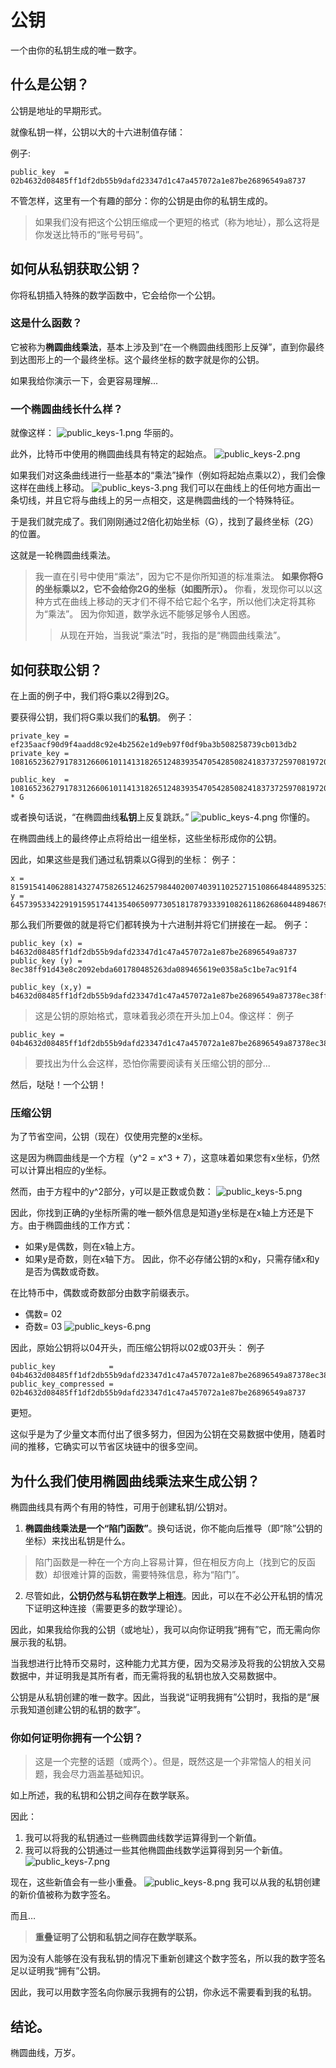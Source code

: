 # 公钥
一个由你的私钥生成的唯一数字。

## 什么是公钥？
公钥是地址的早期形式。

就像私钥一样，公钥以大的十六进制值存储：

例子:
```
public_key  = 02b4632d08485ff1df2db55b9dafd23347d1c47a457072a1e87be26896549a8737
```

不管怎样，这里有一个有趣的部分：你的公钥是由你的私钥生成的。

>如果我们没有把这个公钥压缩成一个更短的格式（称为地址），那么这将是你发送比特币的“账号号码”。

## 如何从私钥获取公钥？
你将私钥插入特殊的数学函数中，它会给你一个公钥。

### 这是什么函数？
它被称为**椭圆曲线乘法**，基本上涉及到“在一个椭圆曲线图形上反弹”，直到你最终到达图形上的一个最终坐标。这个最终坐标的数字就是你的公钥。

如果我给你演示一下，会更容易理解...

### 一个椭圆曲线长什么样？
就像这样：
![public_keys-1.png](img/public_keys-1%20(1).png)
华丽的。

此外，比特币中使用的椭圆曲线具有特定的起始点。
![public_keys-2.png](img/public_keys-2%20(1).png)

如果我们对这条曲线进行一些基本的“乘法”操作（例如将起始点乘以2），我们会像这样在曲线上移动。
![public_keys-3.png](img/public_keys-3%20(1).png)
我们可以在曲线上的任何地方画出一条切线，并且它将与曲线上的另一点相交，这是椭圆曲线的一个特殊特征。

于是我们就完成了。我们刚刚通过2倍化初始坐标（G），找到了最终坐标（2G）的位置。

这就是一轮椭圆曲线乘法。
>我一直在引号中使用“乘法”，因为它不是你所知道的标准乘法。
**如果你将G的坐标乘以2，它不会给你2G的坐标（如图所示）。**
你看，发现你可以以这种方式在曲线上移动的天才们不得不给它起个名字，所以他们决定将其称为“乘法”。
因为你知道，数学永远不能够足够令人困惑。
>>从现在开始，当我说“乘法”时，我指的是“椭圆曲线乘法”。

## 如何获取公钥？
在上面的例子中，我们将G乘以2得到2G。

要获得公钥，我们将G乘以我们的**私钥**。
例子：
```
private_key = ef235aacf90d9f4aadd8c92e4b2562e1d9eb97f0df9ba3b508258739cb013db2
private_key = 108165236279178312660610114131826512483935470542850824183737259708197206310322

public_key  = 108165236279178312660610114131826512483935470542850824183737259708197206310322 * G
```
或者换句话说，“在椭圆曲线**私钥**上反复跳跃。”
![public_keys-4.png](img/public_keys-4%20(1).png)
你懂的。

在椭圆曲线上的最终停止点将给出一组坐标，这些坐标形成你的公钥。

因此，如果这些是我们通过私钥乘以G得到的坐标：
例子：
```
x = 81591541406288143274758265124625798440200740391102527151086648448953253267255
y = 64573953342291915951744135406509773051817879333910826118626860448948679381492
```

那么我们所要做的就是将它们都转换为十六进制并将它们拼接在一起。
例子：
```
public_key (x) = b4632d08485ff1df2db55b9dafd23347d1c47a457072a1e87be26896549a8737
public_key (y) = 8ec38ff91d43e8c2092ebda601780485263da089465619e0358a5c1be7ac91f4

public_key (x,y) = b4632d08485ff1df2db55b9dafd23347d1c47a457072a1e87be26896549a87378ec38ff91d43e8c2092ebda601780485263da089465619e0358a5c1be7ac91f4
```

>这是公钥的原始格式，意味着我必须在开头加上04。像这样：
例子
```
public_key = 04b4632d08485ff1df2db55b9dafd23347d1c47a457072a1e87be26896549a87378ec38ff91d43e8c2092ebda601780485263da089465619e0358a5c1be7ac91f4
```
>要找出为什么会这样，恐怕你需要阅读有关压缩公钥的部分...

然后，哒哒！一个公钥！

### 压缩公钥
为了节省空间，公钥（现在）仅使用完整的x坐标。

这是因为椭圆曲线是一个方程（y^2 = x^3 + 7），这意味着如果您有x坐标，仍然可以计算出相应的y坐标。

然而，由于方程中的y^2部分，y可以是正数或负数：
![public_keys-5.png](img/public_keys-5%20(1).png)

因此，你找到正确的y坐标所需的唯一额外信息是知道y坐标是在x轴上方还是下方。由于椭圆曲线的工作方式：

* 如果y是偶数，则在x轴上方。
* 如果y是奇数，则在x轴下方。
因此，你不必存储公钥的x和y，只需存储x和y是否为偶数或奇数。

在比特币中，偶数或奇数部分由数字前缀表示。

* 偶数= 02
* 奇数= 03
![public_keys-6.png](img/public_keys-6%20(1).png)

因此，原始公钥将以04开头，而压缩公钥将以02或03开头：
例子
```
public_key            = 04b4632d08485ff1df2db55b9dafd23347d1c47a457072a1e87be26896549a87378ec38ff91d43e8c2092ebda601780485263da089465619e0358a5c1be7ac91f4
public_key_compressed = 02b4632d08485ff1df2db55b9dafd23347d1c47a457072a1e87be26896549a8737
```
更短。

这似乎是为了少量文本而付出了很多努力，但因为公钥在交易数据中使用，随着时间的推移，它确实可以节省区块链中的很多空间。

## 为什么我们使用椭圆曲线乘法来生成公钥？
椭圆曲线具有两个有用的特性，可用于创建私钥/公钥对。

1. **椭圆曲线乘法是一个“陷门函数”**。换句话说，你不能向后推导（即“除”公钥的坐标）来找出私钥是什么。
>陷门函数是一种在一个方向上容易计算，但在相反方向上（找到它的反函数）却很难计算的函数，需要特殊信息，称为“陷门”。

2. 尽管如此，**公钥仍然与私钥在数学上相连**。因此，可以在不必公开私钥的情况下证明这种连接（需要更多的数学理论）。

因此，如果我给你我的公钥（或地址），我可以向你证明我“拥有”它，而无需向你展示我的私钥。

当我想进行比特币交易时，这种能力尤其方便，因为交易涉及将我的公钥放入交易数据中，并证明我是其所有者，而无需将我的私钥也放入交易数据中。

公钥是从私钥创建的唯一数字。因此，当我说“证明我拥有”公钥时，我指的是“展示我知道创建公钥的私钥的数字”。

### 你如何证明你拥有一个公钥？
>这是一个完整的话题（或两个）。但是，既然这是一个非常恼人的相关问题，我会尽力涵盖基础知识。

如上所述，我的私钥和公钥之间存在数学联系。

因此：

1. 我可以将我的私钥通过一些椭圆曲线数学运算得到一个新值。
2. 我可以将我的公钥通过一些其他椭圆曲线数学运算得到另一个新值。
![public_keys-7.png](img/public_keys-7%20(1).png)

现在，这些新值会有一些小重叠。
![public_keys-8.png](img/public_keys-8%20(1).png)
我可以从我的私钥创建的新价值被称为数字签名。

而且…

>**重叠证明了公钥和私钥之间存在数学联系。**

因为没有人能够在没有我私钥的情况下重新创建这个数字签名，所以我的数字签名足以证明我“拥有”公钥。

因此，我可以用数字签名向你展示我拥有的公钥，你永远不需要看到我的私钥。

## 结论。
椭圆曲线，万岁。